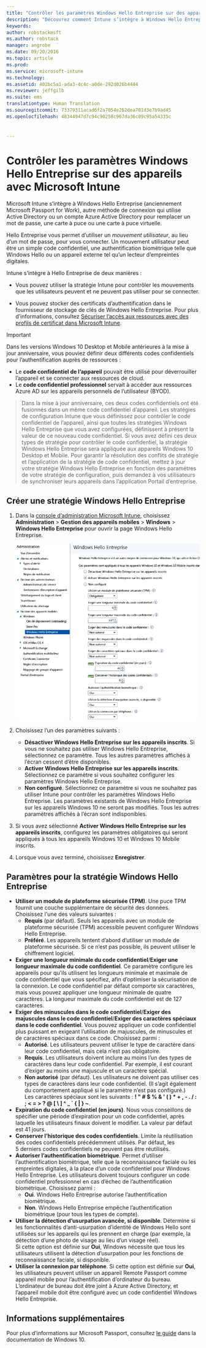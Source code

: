 ```yaml
---
title: "Contrôler les paramètres Windows Hello Entreprise sur des appareils | Microsoft Intune"
description: "Découvrez comment Intune s’intègre à Windows Hello Entreprise, autre méthode de connexion qui utilise Active Directory ou un compte Azure Active Directory pour remplacer un mot de passe, une carte à puce ou une carte à puce virtuelle."
keywords: 
author: robstackmsft
ms.author: robstack
manager: angrobe
ms.date: 09/20/2016
ms.topic: article
ms.prod: 
ms.service: microsoft-intune
ms.technology: 
ms.assetid: 402bc5a1-ada3-4c4c-a0de-292d026b4444
ms.reviewer: jeffgilb
ms.suite: ems
translationtype: Human Translation
ms.sourcegitcommit: 73379311acad6f2a7054e262dea701d3e7b9ad45
ms.openlocfilehash: 40344947d7c94c90258c967da36c09c95a54335c


---
```


# Contrôler les paramètres Windows Hello Entreprise sur des appareils avec Microsoft Intune
Microsoft Intune s’intègre à Windows Hello Entreprise (anciennement Microsoft Passport for Work), autre méthode de connexion qui utilise Active Directory ou un compte Azure Active Directory pour remplacer un mot de passe, une carte à puce ou une carte à puce virtuelle.

Hello Entreprise vous permet d’utiliser un *mouvement utilisateur*, au lieu d’un mot de passe, pour vous connecter. Un mouvement utilisateur peut être un simple code confidentiel, une authentification biométrique telle que Windows Hello ou un appareil externe tel qu’un lecteur d’empreintes digitales.

Intune s’intègre à Hello Entreprise de deux manières :

-   Vous pouvez utiliser la stratégie Intune pour contrôler les mouvements que les utilisateurs peuvent et ne peuvent pas utiliser pour se connecter.

-   Vous pouvez stocker des certificats d’authentification dans le fournisseur de stockage de clés de Windows Hello Entreprise. Pour plus d’informations, consultez [Sécuriser l’accès aux ressources avec des profils de certificat dans Microsoft Intune](secure-resource-access-with-certificate-profiles.md).

> [!IMPORTANT]
> Dans les versions Windows 10 Desktop et Mobile antérieures à la mise à jour anniversaire, vous pouviez définir deux différents codes confidentiels pour l’authentification auprès de ressources :
- Le **code confidentiel de l’appareil** pouvait être utilisé pour déverrouiller l’appareil et se connecter aux ressources de cloud.
- Le **code confidentiel professionnel** servait à accéder aux ressources Azure AD sur les appareils personnels de l’utilisateur (BYOD).

>Dans la mise à jour anniversaire, ces deux codes confidentiels ont été fusionnés dans un même code confidentiel d’appareil.
Les stratégies de configuration Intune que vous définissez pour contrôler le code confidentiel de l’appareil, ainsi que toutes les stratégies Windows Hello Entreprise que vous avez configurées, définissent à présent la valeur de ce nouveau code confidentiel.
Si vous avez défini ces deux types de stratégie pour contrôler le code confidentiel, la stratégie Windows Hello Entreprise sera appliquée aux appareils Windows 10 Desktop et Mobile.
Pour garantir la résolution des conflits de stratégie et l’application de la stratégie de code confidentiel, mettez à jour votre stratégie Windows Hello Entreprise en fonction des paramètres de votre stratégie de configuration, puis demandez à vos utilisateurs de synchroniser leurs appareils dans l’application Portail d’entreprise.



## Créer une stratégie Windows Hello Entreprise

1.  Dans la [console d’administration Microsoft Intune](https://manage.microsoft.com), choisissez **Administration** &gt; **Gestion des appareils mobiles** &gt; **Windows** &gt; **Windows Hello Entreprise** pour ouvrir la page Windows Hello Entreprise.

    ![Page Windows Hello Entreprise](../media/passport.png)

2.  Choisissez l’un des paramètres suivants :
    - **Désactiver Windows Hello Entreprise sur les appareils inscrits**. Si vous ne souhaitez pas utiliser Windows Hello Entreprise, sélectionnez ce paramètre. Tous les autres paramètres affichés à l’écran cessent d’être disponibles.
    - **Activer Windows Hello Entreprise sur les appareils inscrits**. Sélectionnez ce paramètre si vous souhaitez configurer les paramètres Windows Hello Entreprise.
    - **Non configuré**. Sélectionnez ce paramètre si vous ne souhaitez pas utiliser Intune pour contrôler les paramètres Windows Hello Entreprise. Les paramètres existants de Windows Hello Entreprise sur les appareils Windows 10 ne seront pas modifiés. Tous les autres paramètres affichés à l’écran sont indisponibles.
3.  Si vous avez sélectionné **Activer Windows Hello Entreprise sur les appareils inscrits**, configurez les paramètres obligatoires qui seront appliqués à tous les appareils Windows 10 et Windows 10 Mobile inscrits.
4.  Lorsque vous avez terminé, choisissez **Enregistrer**.


## Paramètres pour la stratégie Windows Hello Entreprise

- **Utiliser un module de plateforme sécurisée (TPM)**. Une puce TPM fournit une couche supplémentaire de sécurité des données.<br>Choisissez l'une des valeurs suivantes :
    - **Requis** (par défaut). Seuls les appareils avec un module de plateforme sécurisée (TPM) accessible peuvent configurer Windows Hello Entreprise.
    - **Préféré**. Les appareils tentent d’abord d’utiliser un module de plateforme sécurisée. Si ce n’est pas possible, ils peuvent utiliser le chiffrement logiciel.
- **Exiger une longueur minimale du code confidentiel**/**Exiger une longueur maximale du code confidentiel**. Ce paramètre configure les appareils pour qu’ils utilisent les longueurs minimale et maximale de code confidentiel que vous spécifiez, afin d’optimiser la sécurisation de la connexion. Le code confidentiel par défaut comporte six caractères, mais vous pouvez appliquer une longueur minimale de quatre caractères. La longueur maximale du code confidentiel est de 127 caractères.
- **Exiger des minuscules dans le code confidentiel**/**Exiger des majuscules dans le code confidentiel**/**Exiger des caractères spéciaux dans le code confidentiel**. Vous pouvez appliquer un code confidentiel plus puissant en exigeant l’utilisation de majuscules, de minuscules et de caractères spéciaux dans ce code. Choisissez parmi :
    - **Autorisé**. Les utilisateurs peuvent utiliser le type de caractère dans leur code confidentiel, mais cela n’est pas obligatoire.
    - **Requis**. Les utilisateurs doivent inclure au moins l’un des types de caractères dans leur code confidentiel. Par exemple, il est courant d’exiger au moins une majuscule et un caractère spécial.
    - **Non autorisé** (par défaut). Les utilisateurs ne doivent pas utiliser ces types de caractères dans leur code confidentiel. (Il s’agit également du comportement appliqué si le paramètre n’est pas configuré.)<br>Les caractères spéciaux sont les suivants : **! " # $ % &amp; ' ( ) &#42; + , - . / : ; &lt; = &gt; ? @ [ \ ] ^ _ &#96; { &#124; } ~**.
- **Expiration du code confidentiel (en jours)**. Nous vous conseillons de spécifier une période d’expiration pour un code confidentiel, après laquelle les utilisateurs finaux doivent le modifier. La valeur par défaut est 41 jours.
- **Conserver l’historique des codes confidentiels**. Limite la réutilisation des codes confidentiels précédemment utilisés. Par défaut, les 5 derniers codes confidentiels ne peuvent pas être réutilisés.
- **Autoriser l’authentification biométrique**. Permet d’utiliser l’authentification biométrique, telle que la reconnaissance faciale ou les empreintes digitales, à la place d’un code confidentiel pour Windows Hello Entreprise. Les utilisateurs doivent toujours configurer un code confidentiel professionnel en cas d’échec de l’authentification biométrique. Choisissez parmi :
    - **Oui**. Windows Hello Entreprise autorise l’authentification biométrique.
    - **Non**. Windows Hello Entreprise empêche l’authentification biométrique (pour tous les types de compte).
- **Utiliser la détection d’usurpation avancée, si disponible**. Détermine si les fonctionnalités d’anti-usurpation d’identité de Windows Hello sont utilisées sur les appareils qui les prennent en charge (par exemple, la détection d’une photo de visage au lieu d’un visage réel).<br>Si cette option est définie sur **Oui**, Windows nécessite que tous les utilisateurs utilisent la détection d’usurpation pour les fonctions de reconnaissance faciale, si disponible.
- **Utiliser la connexion par téléphone**. Si cette option est définie sur **Oui**, les utilisateurs peuvent utiliser un appareil Remote Passport comme appareil mobile pour l’authentification d’ordinateur du bureau. L’ordinateur de bureau doit être joint à Azure Active Directory, et l’appareil mobile doit être configuré avec un code confidentiel Windows Hello Entreprise.

## Informations supplémentaires
Pour plus d’informations sur Microsoft Passport, consultez [le guide](https://technet.microsoft.com/library/mt589441.aspx) dans la documentation de Windows 10.



<!--HONumber=Sep16_HO3-->


